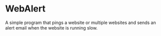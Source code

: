 # WebAlert
A simple program that pings a website or multiple websites and sends an alert email when the website is running slow.
